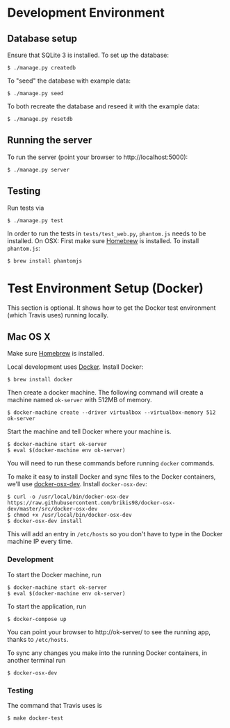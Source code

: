 # Development Environment

## Database setup

Ensure that SQLite 3 is installed. To set up the database:

    $ ./manage.py createdb

To "seed" the database with example data:

    $ ./manage.py seed

To both recreate the database and reseed it with the example data:

    $ ./manage.py resetdb

## Running the server

To run the server (point your browser to http://localhost:5000):

    $ ./manage.py server

## Testing

Run tests via

    $ ./manage.py test

In order to run the tests in `tests/test_web.py`, `phantom.js` needs to be installed. 
On OSX: First make sure [Homebrew](http://brew.sh/) is installed. To install `phantom.js`:

    $ brew install phantomjs

# Test Environment Setup (Docker)

This section is optional. It shows how to get the Docker test environment
(which Travis uses) running locally.

## Mac OS X

Make sure [Homebrew](http://brew.sh/) is installed.

Local development uses [Docker](https://www.docker.com/). Install Docker:

    $ brew install docker

Then create a docker machine. The following command will create a machine named
`ok-server` with 512MB of memory.

    $ docker-machine create --driver virtualbox --virtualbox-memory 512 ok-server

Start the machine and tell Docker where your machine is.

    $ docker-machine start ok-server
    $ eval $(docker-machine env ok-server)

You will need to run these commands before running `docker` commands.

To make it easy to install Docker and sync files to the Docker containers, we'll
use [docker-osx-dev](https://github.com/brikis98/docker-osx-dev).
Install `docker-osx-dev`:

    $ curl -o /usr/local/bin/docker-osx-dev https://raw.githubusercontent.com/brikis98/docker-osx-dev/master/src/docker-osx-dev
    $ chmod +x /usr/local/bin/docker-osx-dev
    $ docker-osx-dev install

This will add an entry in `/etc/hosts` so you don't have to type in the Docker
machine IP every time.

### Development

To start the Docker machine, run

    $ docker-machine start ok-server
    $ eval $(docker-machine env ok-server)

To start the application, run

    $ docker-compose up

You can point your browser to http://ok-server/ to see the running app, thanks
to `/etc/hosts`.

To sync any changes you make into the running Docker containers, in another
terminal run

    $ docker-osx-dev

### Testing

The command that Travis uses is

    $ make docker-test
